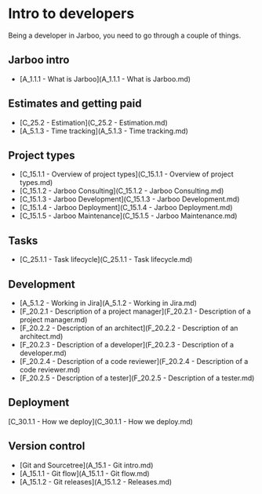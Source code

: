 Intro to developers
===

Being a developer in Jarboo, you need to go through a couple of things.

Jarboo intro
-----

- [A_1.1.1 - What is Jarboo](A_1.1.1 - What is Jarboo.md)

Estimates and getting paid
-----

- [C_25.2 - Estimation](C_25.2 - Estimation.md)
- [A_5.1.3 - Time tracking](A_5.1.3 - Time tracking.md)

Project types
----

- [C_15.1.1 - Overview of project types](C_15.1.1 - Overview of project types.md)
- [C_15.1.2 - Jarboo Consulting](C_15.1.2 - Jarboo Consulting.md)
- [C_15.1.3 - Jarboo Development](C_15.1.3 - Jarboo Development.md)
- [C_15.1.4 - Jarboo Deployment](C_15.1.4 - Jarboo Deployment.md)
- [C_15.1.5 - Jarboo Maintenance](C_15.1.5 - Jarboo Maintenance.md)

Tasks
----

- [C_25.1.1 - Task lifecycle](C_25.1.1 - Task lifecycle.md)

Development
---

- [A_5.1.2 - Working in Jira](A_5.1.2 - Working in Jira.md)
- [F_20.2.1 - Description of a project manager](F_20.2.1 - Description of a project manager.md)
- [F_20.2.2 - Description of an architect](F_20.2.2 - Description of an architect.md)
- [F_20.2.3 - Description of a developer](F_20.2.3 - Description of a developer.md)
- [F_20.2.4 - Description of a code reviewer](F_20.2.4 - Description of a code reviewer.md)
- [F_20.2.5 - Description of a tester](F_20.2.5 - Description of a tester.md)


Deployment
---

[C_30.1.1 - How we deploy](C_30.1.1 - How we deploy.md)


Version control
----

- [Git and Sourcetree](A_15.1 - Git intro.md)
- [A_15.1.1 - Git flow](A_15.1.1 - Git flow.md)
- [A_15.1.2 - Git releases](A_15.1.2 - Releases.md)


